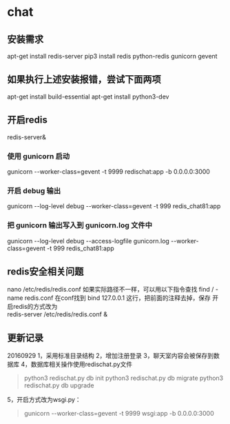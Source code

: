 # chat

## 安装需求

apt-get install redis-server
pip3 install redis python-redis gunicorn gevent

## 如果执行上述安装报错，尝试下面两项
apt-get install build-essential
apt-get install python3-dev

## 开启redis
redis-server&
### 使用 gunicorn 启动
gunicorn --worker-class=gevent -t 9999 redischat:app -b 0.0.0.0:3000
### 开启 debug 输出
gunicorn --log-level debug --worker-class=gevent -t 999 redis_chat81:app
### 把 gunicorn 输出写入到 gunicorn.log 文件中
gunicorn --log-level debug --access-logfile gunicorn.log --worker-class=gevent -t 999 redis_chat81:app

## redis安全相关问题
nano /etc/redis/redis.conf
如果实际路径不一样，可以用以下指令查找
find / -name redis.conf
在conf找到 bind 127.0.0.1 这行，把前面的注释去掉，保存
开启redis的方式改为  
redis-server /etc/redis/redis.conf &

## 更新记录
20160929
1，采用标准目录结构
2，增加注册登录
3，聊天室内容会被保存到数据库
4，数据库相关操作使用redischat.py文件
> python3 redischat.py db init
> python3 redischat.py db migrate
> python3 redischat.py db upgrade

5，开启方式改为wsgi.py：
> gunicorn --worker-class=gevent -t 9999 wsgi:app -b 0.0.0.0:3000
